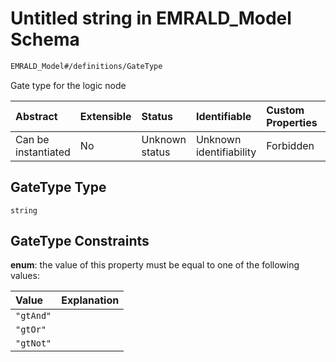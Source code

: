 # Untitled string in EMRALD\_Model Schema

```txt
EMRALD_Model#/definitions/GateType
```

Gate type for the logic node

| Abstract            | Extensible | Status         | Identifiable            | Custom Properties | Additional Properties | Access Restrictions | Defined In                                                                                    |
| :------------------ | :--------- | :------------- | :---------------------- | :---------------- | :-------------------- | :------------------ | :-------------------------------------------------------------------------------------------- |
| Can be instantiated | No         | Unknown status | Unknown identifiability | Forbidden         | Allowed               | none                | [EMRALD\_JsonSchemaV3\_0.json\*](../../out/EMRALD_JsonSchemaV3_0.json "open original schema") |

## GateType Type

`string`

## GateType Constraints

**enum**: the value of this property must be equal to one of the following values:

| Value     | Explanation |
| :-------- | :---------- |
| `"gtAnd"` |             |
| `"gtOr"`  |             |
| `"gtNot"` |             |
